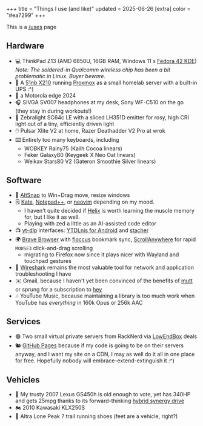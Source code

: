 +++
title = "Things I use (and like)"
updated = 2025-06-26
[extra]
color = "#ea7299"
+++

This is a [/uses](https://uses.tech/) page

## Hardware

* 💻 ThinkPad Z13 (AMD 6850U, 16GB RAM, Windows 11 x [Fedora 42 KDE](https://fedoraproject.org/spins/kde/))
  *Note: The soldered-in Qualcomm wireless chip has been a bit problematic in Linux. Buyer beware.*
* 💽 A [51nb X210](https://blog.mattgauger.com/2022/08/01/the-51nb-x210/) running [Proxmox](https://www.proxmox.com/en/) as a small homelab server with a built-in UPS :^)
* 📱 a Motorola edge 2024
* 🎧 SIVGA SV007 headphones at my desk, Sony WF-C510 on the go (they stay in during workouts!)
* 🔦 Zebralight SC64c LE with a sliced LH351D emitter for rosy, high CRI light out of a tiny, efficiently driven light
* 🖱️ Pulsar Xlite V2 at home, Razer Deathadder V2 Pro at wrok
* ⌨️ Entirely too many keyboards, including
  + WOBKEY Rainy75 (Kailh Cocoa linears)
  + Feker Galaxy80 (Keygeek X Neo Oat linears)
  + Weikav Stars80 V2 (Gateron Smoothie Silver linears)

## Software

* 🧭 [AltSnap](https://github.com/RamonUnch/AltSnap) to Win+Drag move, resize windows
* 🗒️ [Kate](https://kate-editor.org/), [Notepad++](https://notepad-plus-plus.org/), or [neovim](https://neovim.io/) depending on my mood.
  * I haven't quite decided if [Helix](https://helix-editor.com/) is worth learning the muscle memory for, but I like it as well.
  * Playing with zed a little as an AI-assisted code editor
* 📺 [yt-dlp](https://github.com/yt-dlp/yt-dlp) interfaces: [YTDLnis for Android](https://github.com/deniscerri/ytdlnis) and [stacher](https://stacher.io/)
* 🌍 [Brave Browser](https://brave.com) with [floccus](https://floccus.org/) bookmark sync, [ScrollAnywhere](https://chromewebstore.google.com/detail/scrollanywhere/jehmdpemhgfgjblpkilmeoafmkhbckhi?hl=en-US) for rapid `MOUSE3` click-and-drag scrolling
  * migrating to Firefox now since it plays nicer with Wayland and touchpad gestures
* 🦈 [Wireshark](https://www.wireshark.org/) remains the most valuable tool for network and application troubleshooting I have
* ✉️ Gmail, because I haven't yet been convinced of the benefits of [mutt](http://www.mutt.org/) or sprung for a subscription to [hey](https://www.hey.com)
* 🎶 YouTube Music, because maintaining a library is too much work when YouTube has *everything* in 160k Opus or 256k AAC

## Services

* 🟢 Two small virtual private servers from RackNerd via [LowEndBox](https://lowendbox.com) deals
* 🐿️ [GitHub Pages](https://pages.github.com/) because if my code is going to be on their servers anyway, and I want my site on a CDN, I may as well do it all in one place for free. Hopefully nobody will embrace-extend-extinguish it :^)

## Vehicles
* 🚗 My trusty 2007 Lexus GS450h is old enough to vote, yet has 340HP and gets 25mpg thanks to its forward-thinking [hybrid synergy drive](https://en.wikipedia.org/wiki/Hybrid_Synergy_Drive)
* 🏍️ 2010 Kawasaki KLX250S
* 👟 Altra Lone Peak 7 trail running shoes (feet are a vehicle, right?)
